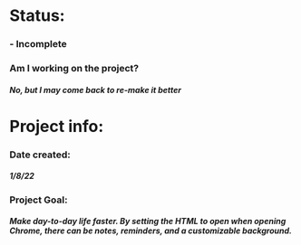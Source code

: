 # Status:
### - Incomplete
### Am I working on the project?
##### No, but I may come back to re-make it better
# Project info:
### Date created:
##### 1/8/22
### Project Goal:
##### Make day-to-day life faster. By setting the HTML to open when opening Chrome, there can be notes, reminders, and a customizable background.